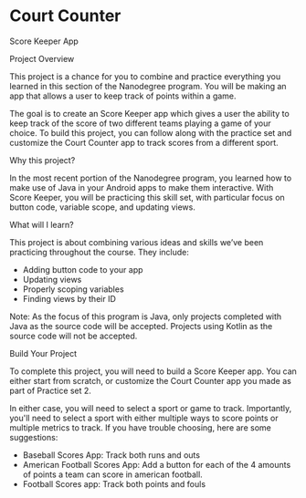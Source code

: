 # Court Counter

Score Keeper App 

Project Overview 

This project is a chance for you to combine and practice everything you learned in this section of the Nanodegree program. You will be making an app that allows a user to keep track of points within a game. 

The goal is to create an Score Keeper app which gives a user the ability to keep track of the score of two different teams playing a game of your choice. To build this project, you can follow along with the practice set and customize the Court Counter app to track scores from a different sport. 

Why this project? 

In the most recent portion of the Nanodegree program, you learned how to make use of Java in your Android apps to make them interactive. With Score Keeper, you will be practicing this skill set, with particular focus on button code, variable scope, and updating views. 

What will I learn? 

This project is about combining various ideas and skills we’ve been practicing throughout the course. They include: 

* Adding button code to your app 
* Updating views 
* Properly scoping variables 
* Finding views by their ID 

Note: As the focus of this program is Java, only projects completed with Java as the source code will be accepted. Projects using Kotlin as the source code will not be accepted. 

Build Your Project 

To complete this project, you will need to build a Score Keeper app. You can either start from scratch, or customize the Court Counter app you made as part of Practice set 2. 

In either case, you will need to select a sport or game to track. Importantly, you'll need to select a sport with either multiple ways to score points or multiple metrics to track. If you have trouble choosing, here are some suggestions: 

* Baseball Scores App: Track both runs and outs 
* American Football Scores App: Add a button for each of the 4 amounts of points a team can score in american football. 
* Football Scores app: Track both points and fouls 
